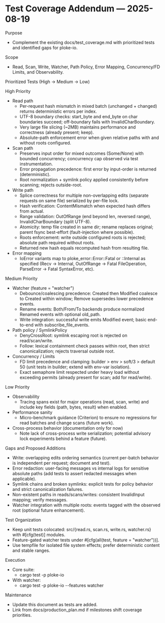 # Test Coverage Addendum — 2025-08-19

Purpose
- Complement the existing docs/test_coverage.md with prioritized tests and identified gaps for ploke-io.

Scope
- Read, Scan, Write, Watcher, Path Policy, Error Mapping, Concurrency/FD Limits, and Observability.

Prioritized Tests (High → Medium → Low)

High Priority
- Read path
  - Per-request hash mismatch in mixed batch (unchanged + changed) returns deterministic errors per index.
  - UTF-8 boundary checks: start_byte and end_byte on char boundaries succeed; off-boundary fails with InvalidCharBoundary.
  - Very large file slicing (~2MB) maintains performance and correctness (already present; keep).
  - Absolute-path enforcement error when given relative paths with and without roots configured.
- Scan path
  - Preserves input order for mixed outcomes (Some/None) with bounded concurrency; concurrency cap observed via test instrumentation.
  - Error propagation precedence: first error by input-order is returned (deterministic).
  - Root normalization + symlink policy applied consistently before scanning; rejects outside-root.
- Write path
  - Splice correctness for multiple non-overlapping edits (separate requests on same file) serialized by per-file lock.
  - Hash verification: ContentMismatch when expected hash differs from actual.
  - Range validation: OutOfRange (end beyond len, reversed range), InvalidCharBoundary (split UTF-8).
  - Atomicity: temp file created in same dir; rename replaces original; parent fsync best-effort (fault-injection where possible).
  - Roots enforcement: write outside configured roots is rejected; absolute path required without roots.
  - Returned new hash equals recomputed hash from resulting file.
- Error mapping
  - IoError variants map to ploke_error::Error::Fatal or ::Internal as specified (Recv → Internal, OutOfRange → Fatal FileOperation, ParseError → Fatal SyntaxError, etc).

Medium Priority
- Watcher (feature = "watcher")
  - Debounce/coalescing precedence: Created then Modified coalesce to Created within window; Remove supersedes lower precedence events.
  - Rename events: Both/From/To backends produce normalized Renamed events with optional old_path.
  - Write integration: successful write emits Modified event; basic end-to-end with subscribe_file_events.
- Path policy / SymlinkPolicy
  - DenyCrossRoot: symlink escaping root is rejected on read/scan/write.
  - Follow: lexical containment check passes within root, then strict canonicalization; rejects traversal outside root.
- Concurrency / Limits
  - FD limit precedence and clamping: builder > env > soft/3 > default 50 (unit tests in builder; extend with env-var isolation).
  - Exact semaphore limit respected under heavy load without exceeding permits (already present for scan; add for read/write).

Low Priority
- Observability
  - Tracing spans exist for major operations (read, scan, write) and include key fields (path, bytes, result) when enabled.
- Performance sanity
  - Micro-benchmark guidance (Criterion) to ensure no regressions for read batches and change scans (future work).
- Cross-process behavior (documentation only for now)
  - Note lack of cross-process write serialization; potential advisory lock experiments behind a feature (future).

Gaps and Proposed Additions
- Write: overlapping edits ordering semantics (current per-batch behavior is independent per request; document and test).
- Error redaction: user-facing messages vs internal logs for sensitive absolute paths (add tests to assert redacted messages when applicable).
- Symlink chains and broken symlinks: explicit tests for policy behavior and strict canonicalization failures.
- Non-existent paths in reads/scans/writes: consistent InvalidInput mapping; verify messages.
- Watcher integration with multiple roots: events tagged with the observed root (optional future enhancement).

Test Organization
- Keep unit tests colocated: src/{read.rs, scan.rs, write.rs, watcher.rs} with #[cfg(test)] modules.
- Feature-gated watcher tests under #[cfg(all(test, feature = "watcher"))].
- Use tempfile for isolated file system effects; prefer deterministic content and stable ranges.

Execution
- Core suite:
  - cargo test -p ploke-io
- With watcher:
  - cargo test -p ploke-io --features watcher

Maintenance
- Update this document as tests are added.
- Link from docs/production_plan.md if milestones shift coverage priorities.
